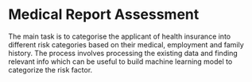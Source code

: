 # Medical Report Assessment

The main task is to categorise the applicant of health insurance into different risk categories based on their medical, employment and family history. The process involves processing the existing data and finding relevant info which can be useful to build machine learning model to categorize the risk factor.
